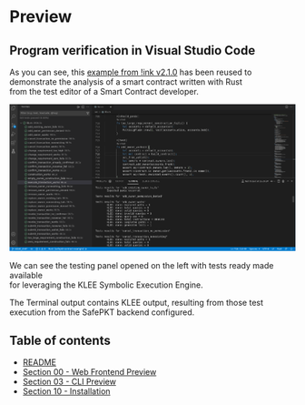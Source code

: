 # Preview

## Program verification in Visual Studio Code

As you can see, this [example from !ink v2.1.0](https://github.com/paritytech/ink/blob/v2.1.0/examples/multisig_plain/lib.rs) has been reused
to demonstrate the analysis of a smart contract written with Rust  
from the test editor of a Smart Contract developer.

![Program verification with Visual Studio Code](./img/program-verification-with-vscode.png?raw=true)

We can see the testing panel opened on the left with tests ready made available  
for leveraging the KLEE Symbolic Execution Engine.  

The Terminal output contains KLEE output, resulting from those test execution
from the SafePKT backend configured.

## Table of contents

 - [README](../README.md)
 - [Section 00 - Web Frontend Preview](./00-frontend-preview.md)
 - [Section 03 - CLI Preview](./03-cli-preview.md)
 - [Section 10 - Installation](./10-installation.md)

